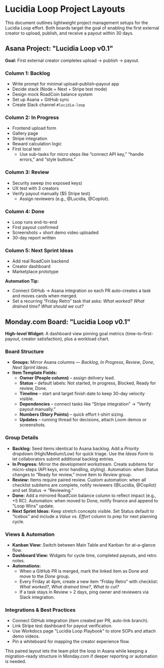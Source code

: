 # Lucidia Loop Project Layouts

This document outlines lightweight project management setups for the Lucidia Loop effort. Both boards target the goal of enabling the first external creator to upload, publish, and receive a payout within 30 days.

## Asana Project: "Lucidia Loop v0.1"

**Goal:** First external creator completes upload → publish → payout.

### Column 1: Backlog
- Write prompt for minimal upload–publish–payout app
- Decide stack (Node + Next + Stripe test mode)
- Design mock RoadCoin balance system
- Set up Asana + GitHub sync
- Create Slack channel `#lucidia-loop`

### Column 2: In Progress
- Frontend upload form
- Gallery page
- Stripe integration
- Reward calculation logic
- First local test
  - Use sub-tasks for micro steps like “connect API key,” “handle errors,” and “style buttons.”

### Column 3: Review
- Security sweep (no exposed keys)
- UX test with 3 creators
- Verify payout manually ($5 Stripe test)
  - Assign reviewers (e.g., @Lucidia, @Copilot).

### Column 4: Done
- Loop runs end-to-end
- First payout confirmed
- Screenshots + short demo video uploaded
- 30-day report written

### Column 5: Next Sprint Ideas
- Add real RoadCoin backend
- Creator dashboard
- Marketplace prototype

**Automation Tip:**
- Connect GitHub → Asana integration so each PR auto-creates a task and moves cards when merged.
- Set a recurring “Friday Retro” task that asks: *What worked? What drained time? What should we cut?*

## Monday.com Board: "Lucidia Loop v0.1"

**High-level Widget:** A dashboard view pinning goal metrics (time-to-first-payout, creator satisfaction), plus a workload chart.

### Board Structure
- **Groups:** Mirror Asana columns — *Backlog*, *In Progress*, *Review*, *Done*, *Next Sprint Ideas*.
- **Item Template Fields:**
  - **Owner (People column)** – assign delivery lead.
  - **Status** – default labels: Not started, In progress, Blocked, Ready for review, Done.
  - **Timeline** – start and target finish date to keep 30-day velocity visible.
  - **Dependencies** – connect tasks like “Stripe integration” → “Verify payout manually.”
  - **Numbers (Story Points)** – quick effort t-shirt sizing.
  - **Updates** – running thread for decisions, attach Loom demos or screenshots.

### Group Details
- **Backlog:** Seed items identical to Asana backlog. Add a *Priority* dropdown (High/Medium/Low) for quick triage. Use the *Ideas Form* to let collaborators submit additional backlog entries.
- **In Progress:** Mirror the development workstream. Create subitems for micro-steps (API keys, error handling, styling). Automation: when Status changes to “Ready for review,” move item to *Review* group.
- **Review:** Items require paired review. Custom automation: when all checklist subitems are complete, notify reviewers (@Lucidia, @Copilot) and set Status → “Reviewing.”
- **Done:** Add a mirrored RoadCoin balance column to reflect impact (e.g., +5 RC). Automation: when moved to Done, notify finance and append to "Loop Wins" update.
- **Next Sprint Ideas:** Keep stretch concepts visible. Set Status default to “Icebox” and include a *Value vs. Effort* column to prep for next planning cycle.

### Views & Automation
- **Kanban View:** Switch between Main Table and Kanban for at-a-glance flow.
- **Dashboard View:** Widgets for cycle time, completed payouts, and retro notes.
- **Automations:**
  - When a GitHub PR is merged, mark the linked item as Done and move to the *Done* group.
  - Every Friday at 4pm, create a new item “Friday Retro” with checklist: *What worked?*, *What drained time?*, *What to cut?*
  - If a task stays in Review > 2 days, ping owner and reviewers via Slack integration.

### Integrations & Best Practices
- Connect GitHub integration (item created per PR, auto-link branch).
- Link Stripe test dashboard for payout verification.
- Use Workdocs page "Lucidia Loop Playbook" to store SOPs and attach demo videos.
- Pin a whiteboard for mapping the creator experience flow.

This paired layout lets the team pilot the loop in Asana while keeping a migration-ready structure in Monday.com if deeper reporting or automation is needed.
